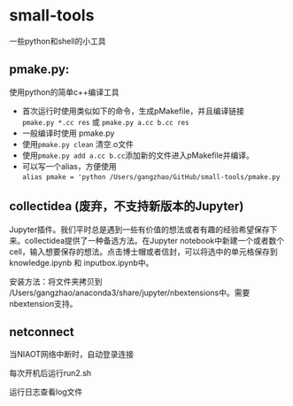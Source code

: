 # small-tools
一些python和shell的小工具  

## pmake.py:
使用python的简单c++编译工具
* 首次运行时使用类似如下的命令，生成pMakefile，并且编译链接   
`pmake.py *.cc res` 或 `pmake.py a.cc b.cc res`
* 一般编译时使用 pmake.py
* 使用`pmake.py clean` 清空.o文件
* 使用`pmake.py add a.cc b.cc`添加新的文件进入pMakefile并编译。
* 可以写一个alias，方便使用  
`alias pmake = 'python /Users/gangzhao/GitHub/small-tools/pmake.py`

## collectidea (废弃，不支持新版本的Jupyter)
Jupyter插件。我们平时总是遇到一些有价值的想法或者有趣的经验希望保存下来。collectidea提供了一种备选方法。在Jupyter notebook中新建一个或者数个cell，输入想要保存的想法。点击博士帽或者信封，可以将选中的单元格保存到knowledge.ipynb 和 inputbox.ipynb中。

安装方法：将文件夹拷贝到 /Users/gangzhao/anaconda3/share/jupyter/nbextensions中。需要nbextension支持。

## netconnect
当NIAOT网络中断时，自动登录连接

每次开机后运行run2.sh

运行日志查看log文件
